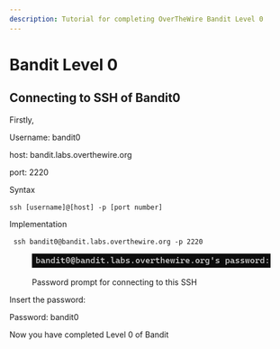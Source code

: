```yaml
---
description: Tutorial for completing OverTheWire Bandit Level 0
---
```


# Bandit Level 0

## Connecting to SSH of Bandit0

Firstly,

Username: bandit0

host: bandit.labs.overthewire.org

port: 2220

Syntax

```
ssh [username]@[host] -p [port number]
```

Implementation

```
 ssh bandit0@bandit.labs.overthewire.org -p 2220
```

<figure><img src=".gitbook/assets/image.png" alt=""><figcaption><p>Password prompt for connecting to this SSH</p></figcaption></figure>

Insert the password:

Password: bandit0

Now you have completed Level 0 of Bandit



